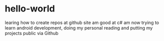 # hello-world
learing how to create repos at github site
am good at c# am now trying to learn android development, doing my personal reading and putting my projects public via Github

